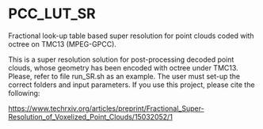 # PCC_LUT_SR
Fractional look-up table based super resolution for point clouds coded with octree on TMC13 (MPEG-GPCC).

This is a super resolution solution for post-processing decoded point clouds, whose geometry has been encoded with octree under TMC13. 
Please, refer to file run_SR.sh as an example. The user must set-up the correct folders and input parameters. 
If you use this project, please cite the following:

https://www.techrxiv.org/articles/preprint/Fractional_Super-Resolution_of_Voxelized_Point_Clouds/15032052/1

